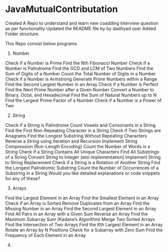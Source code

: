 # JavaMutualContributation
Created A Repo to understand and learn new coadding interview question as per functionality
Updated the README file by by dadityad user
Added Folder structure.


This Repo consist below programs
1) Number

Check if a Number is Prime
Find the Nth Fibonacci Number
Check if a Number is Palindrome
Find the GCD and LCM of Two Numbers
Find the Sum of Digits of a Number
Count the Total Number of Digits in a Number
Check if a Number is Armstrong
Generate Prime Numbers within a Range
Find the Second Largest Number in an Array
Check if a Number is Perfect
Find the Next Prime Number after a Given Number
Convert a Number to Binary, Octal, and Hexadecimal
Find the Sum of Natural Numbers up to N
Find the Largest Prime Factor of a Number
Check if a Number is a Power of Two
  
2) String

Check if a String is Palindrome
Count Vowels and Consonants in a String
Find the First Non-Repeating Character in a String
Check if Two Strings are Anagrams
Find the Longest Substring Without Repeating Characters
Reverse a String using Iteration and Recursion
Implement String Compression (Run-Length Encoding)
Count the Number of Words in a String
Check if a String Contains All Unique Characters
Find All Substrings of a String
Convert String to Integer (atoi implementation)
Implement String to String Replacement
Check if a String is a Rotation of Another String
Find the Longest Palindromic Substring
Count the Number of Occurrences of a Substring in a String
Would you like detailed explanations or code snippets for any of these?

3) Arrays

Find the Largest Element in an Array
Find the Smallest Element in an Array
Check if an Array is Sorted
Remove Duplicates from an Array
Find the Missing Number in an Array
Find the Second Largest Element in an Array
Find All Pairs in an Array with a Given Sum
Reverse an Array
Find the Maximum Subarray Sum (Kadane’s Algorithm)
Merge Two Sorted Arrays
Find the Intersection of Two Arrays
Find the Kth Largest Element in an Array
Rotate an Array by N Positions
Check for a Subarray with Zero Sum
Find the Frequency of Each Element in an Array

4) 


